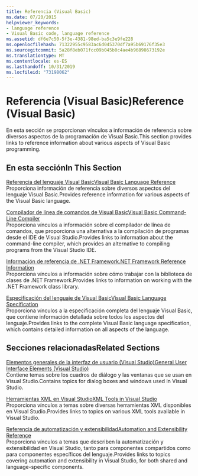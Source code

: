 ```yaml
---
title: Referencia (Visual Basic)
ms.date: 07/20/2015
helpviewer_keywords:
- language reference
- Visual Basic code, language reference
ms.assetid: df6e7c50-5f3e-4381-98ed-ba5c3e9fe228
ms.openlocfilehash: 71322955c9583ac6d045370df7a95b69176f35e3
ms.sourcegitcommit: 5a28f8eb071fcc09b045b0c4ae4b96898673192e
ms.translationtype: MT
ms.contentlocale: es-ES
ms.lasthandoff: 10/31/2019
ms.locfileid: "73198062"
---
```

# <a name="reference-visual-basic"></a><span data-ttu-id="05a88-102">Referencia (Visual Basic)</span><span class="sxs-lookup"><span data-stu-id="05a88-102">Reference (Visual Basic)</span></span>
<span data-ttu-id="05a88-103">En esta sección se proporcionan vínculos a información de referencia sobre diversos aspectos de la programación de Visual Basic.</span><span class="sxs-lookup"><span data-stu-id="05a88-103">This section provides links to reference information about various aspects of Visual Basic programming.</span></span>  
  
## <a name="in-this-section"></a><span data-ttu-id="05a88-104">En esta sección</span><span class="sxs-lookup"><span data-stu-id="05a88-104">In This Section</span></span>  
 [<span data-ttu-id="05a88-105">Referencia del lenguaje Visual Basic</span><span class="sxs-lookup"><span data-stu-id="05a88-105">Visual Basic Language Reference</span></span>](../../visual-basic/language-reference/index.md)  
 <span data-ttu-id="05a88-106">Proporciona información de referencia sobre diversos aspectos del lenguaje Visual Basic.</span><span class="sxs-lookup"><span data-stu-id="05a88-106">Provides reference information for various aspects of the Visual Basic language.</span></span>  
  
 [<span data-ttu-id="05a88-107">Compilador de línea de comandos de Visual Basic</span><span class="sxs-lookup"><span data-stu-id="05a88-107">Visual Basic Command-Line Compiler</span></span>](../../visual-basic/reference/command-line-compiler/index.md)  
 <span data-ttu-id="05a88-108">Proporciona vínculos a información sobre el compilador de línea de comandos, que proporciona una alternativa a la compilación de programas desde el IDE de Visual Studio.</span><span class="sxs-lookup"><span data-stu-id="05a88-108">Provides links to information about the command-line compiler, which provides an alternative to compiling programs from the Visual Studio IDE.</span></span>  
  
 [<span data-ttu-id="05a88-109">Información de referencia de .NET Framework</span><span class="sxs-lookup"><span data-stu-id="05a88-109">.NET Framework Reference Information</span></span>](../../visual-basic/reference/net-framework-reference-information.md)  
 <span data-ttu-id="05a88-110">Proporciona vínculos a información sobre cómo trabajar con la biblioteca de clases de .NET Framework.</span><span class="sxs-lookup"><span data-stu-id="05a88-110">Provides links to information on working with the .NET Framework class library.</span></span>  
  
 [<span data-ttu-id="05a88-111">Especificación del lenguaje de Visual Basic</span><span class="sxs-lookup"><span data-stu-id="05a88-111">Visual Basic Language Specification</span></span>](../../visual-basic/reference/language-specification/index.md)  
 <span data-ttu-id="05a88-112">Proporciona vínculos a la especificación completa del lenguaje Visual Basic, que contiene información detallada sobre todos los aspectos del lenguaje.</span><span class="sxs-lookup"><span data-stu-id="05a88-112">Provides links to the complete Visual Basic language specification, which contains detailed information on all aspects of the language.</span></span>  
  
## <a name="related-sections"></a><span data-ttu-id="05a88-113">Secciones relacionadas</span><span class="sxs-lookup"><span data-stu-id="05a88-113">Related Sections</span></span>  
 [<span data-ttu-id="05a88-114">Elementos generales de la interfaz de usuario (Visual Studio)</span><span class="sxs-lookup"><span data-stu-id="05a88-114">General User Interface Elements (Visual Studio)</span></span>](/visualstudio/ide/reference/general-user-interface-elements-visual-studio)  
 <span data-ttu-id="05a88-115">Contiene temas sobre los cuadros de diálogo y las ventanas que se usan en Visual Studio.</span><span class="sxs-lookup"><span data-stu-id="05a88-115">Contains topics for dialog boxes and windows used in Visual Studio.</span></span>  
  
 [<span data-ttu-id="05a88-116">Herramientas XML en Visual Studio</span><span class="sxs-lookup"><span data-stu-id="05a88-116">XML Tools in Visual Studio</span></span>](/visualstudio/xml-tools/xml-tools-in-visual-studio)  
 <span data-ttu-id="05a88-117">Proporciona vínculos a temas sobre diversas herramientas XML disponibles en Visual Studio.</span><span class="sxs-lookup"><span data-stu-id="05a88-117">Provides links to topics on various XML tools available in Visual Studio.</span></span>  
  
 [<span data-ttu-id="05a88-118">Referencia de automatización y extensibilidad</span><span class="sxs-lookup"><span data-stu-id="05a88-118">Automation and Extensibility Reference</span></span>](/visualstudio/extensibility/extensibility-in-visual-studio?view=vs-2015)  
 <span data-ttu-id="05a88-119">Proporciona vínculos a temas que describen la automatización y extensibilidad en Visual Studio, tanto para componentes compartidos como para componentes específicos del lenguaje.</span><span class="sxs-lookup"><span data-stu-id="05a88-119">Provides links to topics covering automation and extensibility in Visual Studio, for both shared and language-specific components.</span></span>
